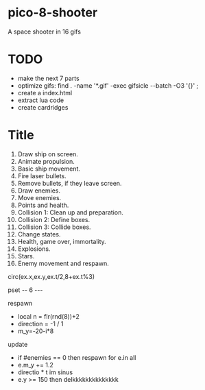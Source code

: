 # pico-8-shooter
A space shooter in 16 gifs

# TODO
 * make the next 7 parts
 * optimize gifs: find . -name '*.gif' -exec gifsicle --batch -O3 '{}' \;
 * create a index.html
 * extract lua code
 * create cardridges

# Title
 01. Draw ship on screen.
 02. Animate propulsion.
 03. Basic ship movement.
 04. Fire laser bullets.
 05. Remove bullets, if they leave screen.
 06. Draw enemies.
 07. Move enemies.
 08. Points and health.
 09. Collision 1: Clean up and preparation.
 10. Collision 2: Define boxes.
 11. Collision 3: Collide boxes.
 12. Change states.   
 13. Health, game over, immortality.  
 14. Explosions.
 15. Stars.
 16. Enemy movement and respawn.


 circ(ex.x,ex.y,ex.t/2,8+ex.t%3)

 pset  --  6  ---

 respawn
  + local n = flr(rnd(8))+2
  + direction = -1 / 1
  + m_y=-20-i*8

 update
  + if #enemies == 0 then respawn
 for e.in all
  + e.m_y += 1.2
  + directio * t im sinus
  + e.y >= 150 then delkkkkkkkkkkkkkk
